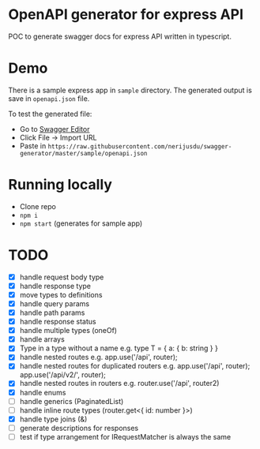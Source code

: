 # OpenAPI generator for express API
POC to generate swagger docs for express API written in typescript.

# Demo
There is a sample express app in `sample` directory.
The generated output is save in `openapi.json` file.

To test the generated file:
- Go to [Swagger Editor](https://editor.swagger.io)
- Click File -> Import URL
- Paste in `https://raw.githubusercontent.com/nerijusdu/swagger-generator/master/sample/openapi.json`

# Running locally
- Clone repo
- `npm i`
- `npm start` (generates for sample app)

# TODO
- [X] handle request body type
- [X] handle response type
- [X] move types to definitions
- [X] handle query params
- [X] handle path params
- [X] handle response status
- [X] handle multiple types (oneOf)
- [X] handle arrays
- [X] Type in a type without a name e.g. type T = { a: { b: string } }
- [X] handle nested routes e.g. app.use('/api', router);
- [X] handle nested routes for duplicated routers e.g. app.use('/api', router); app.use('/api/v2/', router);
- [X] handle nested routes in routers e.g. router.use('/api', router2)
- [X] handle enums
- [ ] handle generics (PaginatedList<T>)
- [ ] handle inline route types (router.get<{ id: number }>)
- [X] handle type joins (&)
- [ ] generate descriptions for responses
- [ ] test if type arrangement for IRequestMatcher is always the same

